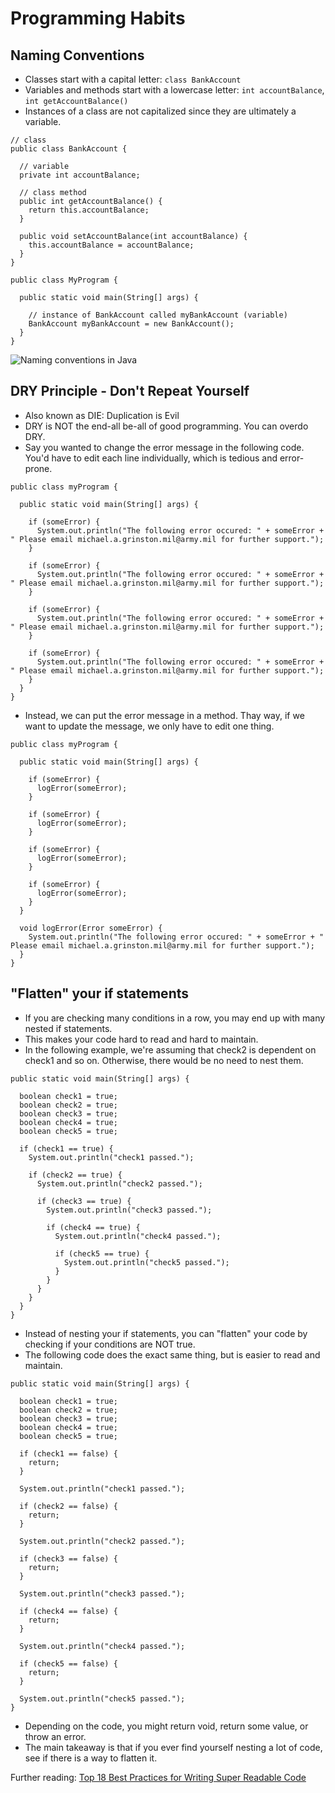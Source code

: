 # Programming Habits

## Naming Conventions

- Classes start with a capital letter: `class BankAccount`
- Variables and methods start with a lowercase letter: `int accountBalance`, `int getAccountBalance()`
- Instances of a class are not capitalized since they are ultimately a variable.

```
// class
public class BankAccount {

  // variable
  private int accountBalance;

  // class method
  public int getAccountBalance() {
    return this.accountBalance;
  }

  public void setAccountBalance(int accountBalance) {
    this.accountBalance = accountBalance;
  }
}

public class MyProgram {

  public static void main(String[] args) {

    // instance of BankAccount called myBankAccount (variable)
    BankAccount myBankAccount = new BankAccount();
  }
}
```

![Naming conventions in Java](https://cdn.ttgtmedia.com/rms/onlineimages/naming_conventions_in_java-f.png)

## DRY Principle - Don't Repeat Yourself

- Also known as DIE: Duplication is Evil
- DRY is NOT the end-all be-all of good programming. You can overdo DRY.
- Say you wanted to change the error message in the following code. You'd have to edit each line individually, which is tedious and error-prone.

```
public class myProgram {

  public static void main(String[] args) {

    if (someError) {
      System.out.println("The following error occured: " + someError + " Please email michael.a.grinston.mil@army.mil for further support.");
    }

    if (someError) {
      System.out.println("The following error occured: " + someError + " Please email michael.a.grinston.mil@army.mil for further support.");
    }

    if (someError) {
      System.out.println("The following error occured: " + someError + " Please email michael.a.grinston.mil@army.mil for further support.");
    }

    if (someError) {
      System.out.println("The following error occured: " + someError + " Please email michael.a.grinston.mil@army.mil for further support.");
    }
  }
}
```

- Instead, we can put the error message in a method. Thay way, if we want to update the message, we only have to edit one thing.

```
public class myProgram {

  public static void main(String[] args) {

    if (someError) {
      logError(someError);
    }

    if (someError) {
      logError(someError);
    }

    if (someError) {
      logError(someError);
    }

    if (someError) {
      logError(someError);
    }
  }

  void logError(Error someError) {
    System.out.println("The following error occured: " + someError + " Please email michael.a.grinston.mil@army.mil for further support.");
  }
}
```

## "Flatten" your if statements

- If you are checking many conditions in a row, you may end up with many nested if statements.
- This makes your code hard to read and hard to maintain.
- In the following example, we're assuming that check2 is dependent on check1 and so on. Otherwise, there would be no need to nest them.

```
public static void main(String[] args) {

  boolean check1 = true;
  boolean check2 = true;
  boolean check3 = true;
  boolean check4 = true;
  boolean check5 = true;

  if (check1 == true) {
    System.out.println("check1 passed.");

    if (check2 == true) {
      System.out.println("check2 passed.");

      if (check3 == true) {
        System.out.println("check3 passed.");

        if (check4 == true) {
          System.out.println("check4 passed.");

          if (check5 == true) {
            System.out.println("check5 passed.");
          }
        }
      }
    }
  }
}
```

- Instead of nesting your if statements, you can "flatten" your code by checking if your conditions are NOT true.
- The following code does the exact same thing, but is easier to read and maintain.

```
public static void main(String[] args) {

  boolean check1 = true;
  boolean check2 = true;
  boolean check3 = true;
  boolean check4 = true;
  boolean check5 = true;

  if (check1 == false) {
    return;
  }

  System.out.println("check1 passed.");

  if (check2 == false) {
    return;
  }

  System.out.println("check2 passed.");

  if (check3 == false) {
    return;
  }

  System.out.println("check3 passed.");

  if (check4 == false) {
    return;
  }

  System.out.println("check4 passed.");

  if (check5 == false) {
    return;
  }

  System.out.println("check5 passed.");
}
```

- Depending on the code, you might return void, return some value, or throw an error.
- The main takeaway is that if you ever find yourself nesting a lot of code, see if there is a way to flatten it.

Further reading: [Top 18 Best Practices for Writing Super Readable Code](https://code.tutsplus.com/tutorials/top-15-best-practices-for-writing-super-readable-code--net-8118)

